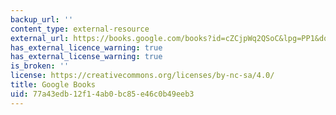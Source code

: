 ```yaml
---
backup_url: ''
content_type: external-resource
external_url: https://books.google.com/books?id=cZCjpWq2QSoC&lpg=PP1&dq=Barry%20Lynn%20end%20o%20fthe%20Line&pg=PA1#v=onepage&q&f=false
has_external_licence_warning: true
has_external_license_warning: true
is_broken: ''
license: https://creativecommons.org/licenses/by-nc-sa/4.0/
title: Google Books
uid: 77a43edb-12f1-4ab0-bc85-e46c0b49eeb3
---
```

